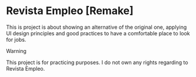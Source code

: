 # Revista Empleo [Remake]

This is project is about showing an alternative of the original one, applying UI design principles and good practices to have a comfortable place to look for jobs.

> [!WARNING]
> This project is for practicing purposes. I do not own any rights regarding to Revista Empleo.
